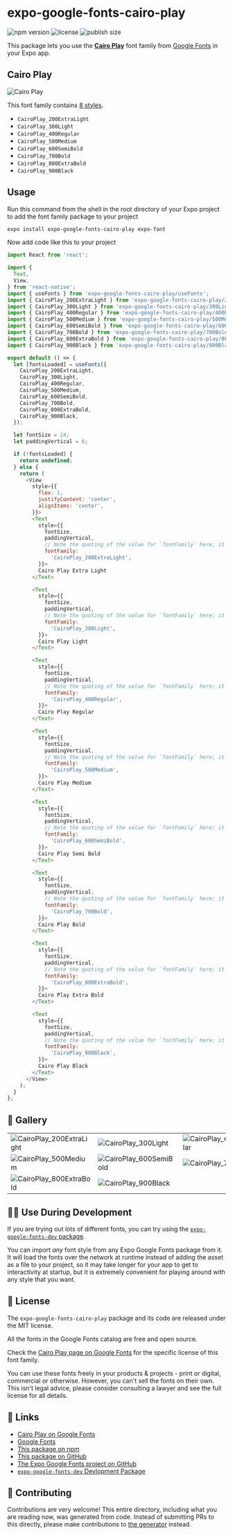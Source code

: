 # expo-google-fonts-cairo-play

![npm version](https://flat.badgen.net/npm/v/expo-google-fonts-cairo-play)
![license](https://flat.badgen.net/github/license/expo/google-fonts)
![publish size](https://flat.badgen.net/packagephobia/install/expo-google-fonts-cairo-play)

This package lets you use the [**Cairo Play**](https://fonts.google.com/specimen/Cairo+Play) font family from [Google Fonts](https://fonts.google.com/) in your Expo app.

## Cairo Play

![Cairo Play](./font-family.png)

This font family contains [8 styles](#-gallery).

- `CairoPlay_200ExtraLight`
- `CairoPlay_300Light`
- `CairoPlay_400Regular`
- `CairoPlay_500Medium`
- `CairoPlay_600SemiBold`
- `CairoPlay_700Bold`
- `CairoPlay_800ExtraBold`
- `CairoPlay_900Black`

## Usage

Run this command from the shell in the root directory of your Expo project to add the font family package to your project
```sh
expo install expo-google-fonts-cairo-play expo-font
```

Now add code like this to your project
```js
import React from 'react';

import {
  Text,
  View,
} from 'react-native';
import { useFonts } from 'expo-google-fonts-cairo-play/useFonts';
import { CairoPlay_200ExtraLight } from 'expo-google-fonts-cairo-play/200ExtraLight';
import { CairoPlay_300Light } from 'expo-google-fonts-cairo-play/300Light';
import { CairoPlay_400Regular } from 'expo-google-fonts-cairo-play/400Regular';
import { CairoPlay_500Medium } from 'expo-google-fonts-cairo-play/500Medium';
import { CairoPlay_600SemiBold } from 'expo-google-fonts-cairo-play/600SemiBold';
import { CairoPlay_700Bold } from 'expo-google-fonts-cairo-play/700Bold';
import { CairoPlay_800ExtraBold } from 'expo-google-fonts-cairo-play/800ExtraBold';
import { CairoPlay_900Black } from 'expo-google-fonts-cairo-play/900Black';

export default () => {
  let [fontsLoaded] = useFonts({
    CairoPlay_200ExtraLight,
    CairoPlay_300Light,
    CairoPlay_400Regular,
    CairoPlay_500Medium,
    CairoPlay_600SemiBold,
    CairoPlay_700Bold,
    CairoPlay_800ExtraBold,
    CairoPlay_900Black,
  });

  let fontSize = 24;
  let paddingVertical = 6;

  if (!fontsLoaded) {
    return undefined;
  } else {
    return (
      <View
        style={{
          flex: 1,
          justifyContent: 'center',
          alignItems: 'center',
        }}>
        <Text
          style={{
            fontSize,
            paddingVertical,
            // Note the quoting of the value for `fontFamily` here; it expects a string!
            fontFamily:
              'CairoPlay_200ExtraLight',
          }}>
          Cairo Play Extra Light
        </Text>

        <Text
          style={{
            fontSize,
            paddingVertical,
            // Note the quoting of the value for `fontFamily` here; it expects a string!
            fontFamily:
              'CairoPlay_300Light',
          }}>
          Cairo Play Light
        </Text>

        <Text
          style={{
            fontSize,
            paddingVertical,
            // Note the quoting of the value for `fontFamily` here; it expects a string!
            fontFamily:
              'CairoPlay_400Regular',
          }}>
          Cairo Play Regular
        </Text>

        <Text
          style={{
            fontSize,
            paddingVertical,
            // Note the quoting of the value for `fontFamily` here; it expects a string!
            fontFamily:
              'CairoPlay_500Medium',
          }}>
          Cairo Play Medium
        </Text>

        <Text
          style={{
            fontSize,
            paddingVertical,
            // Note the quoting of the value for `fontFamily` here; it expects a string!
            fontFamily:
              'CairoPlay_600SemiBold',
          }}>
          Cairo Play Semi Bold
        </Text>

        <Text
          style={{
            fontSize,
            paddingVertical,
            // Note the quoting of the value for `fontFamily` here; it expects a string!
            fontFamily:
              'CairoPlay_700Bold',
          }}>
          Cairo Play Bold
        </Text>

        <Text
          style={{
            fontSize,
            paddingVertical,
            // Note the quoting of the value for `fontFamily` here; it expects a string!
            fontFamily:
              'CairoPlay_800ExtraBold',
          }}>
          Cairo Play Extra Bold
        </Text>

        <Text
          style={{
            fontSize,
            paddingVertical,
            // Note the quoting of the value for `fontFamily` here; it expects a string!
            fontFamily:
              'CairoPlay_900Black',
          }}>
          Cairo Play Black
        </Text>
      </View>
    );
  }
};

```

## 🔡 Gallery


||||
|-|-|-|
|![CairoPlay_200ExtraLight](.//200ExtraLight/CairoPlay_200ExtraLight.ttf.png)|![CairoPlay_300Light](.//300Light/CairoPlay_300Light.ttf.png)|![CairoPlay_400Regular](.//400Regular/CairoPlay_400Regular.ttf.png)||
|![CairoPlay_500Medium](.//500Medium/CairoPlay_500Medium.ttf.png)|![CairoPlay_600SemiBold](.//600SemiBold/CairoPlay_600SemiBold.ttf.png)|![CairoPlay_700Bold](.//700Bold/CairoPlay_700Bold.ttf.png)||
|![CairoPlay_800ExtraBold](.//800ExtraBold/CairoPlay_800ExtraBold.ttf.png)|![CairoPlay_900Black](.//900Black/CairoPlay_900Black.ttf.png)|||


## 👩‍💻 Use During Development

If you are trying out lots of different fonts, you can try using the [`expo-google-fonts-dev` package](https://github.com/freeboub/google-fonts/tree/master/font-packages/dev#readme).

You can import *any* font style from any Expo Google Fonts package from it. It will load the fonts
over the network at runtime instead of adding the asset as a file to your project, so it may take longer
for your app to get to interactivity at startup, but it is extremely convenient
for playing around with any style that you want.

## 📖 License

The `expo-google-fonts-cairo-play` package and its code are released under the MIT license.

All the fonts in the Google Fonts catalog are free and open source.

Check the [Cairo Play page on Google Fonts](https://fonts.google.com/specimen/Cairo+Play) for the specific license of this font family.

You can use these fonts freely in your products & projects - print or digital, commercial or otherwise. However, you can't sell the fonts on their own. This isn't legal advice, please consider consulting a lawyer and see the full license for all details.

## 🔗 Links

- [Cairo Play on Google Fonts](https://fonts.google.com/specimen/Cairo+Play)
- [Google Fonts](https://fonts.google.com/)
- [This package on npm](https://www.npmjs.com/package/expo-google-fonts-cairo-play)
- [This package on GitHub](https://github.com/freeboub/google-fonts/tree/master/font-packages/cairo-play)
- [The Expo Google Fonts project on GitHub](https://github.com/freeboub/google-fonts)
- [`expo-google-fonts-dev` Devlopment Package](https://github.com/freeboub/google-fonts/tree/master/font-packages/dev)

## 🤝 Contributing

Contributions are very welcome! This entire directory, including what you are reading now, was generated from code. Instead of submitting PRs to this directly, please make contributions to [the generator](https://github.com/freeboub/google-fonts/tree/master/packages/generator) instead.
